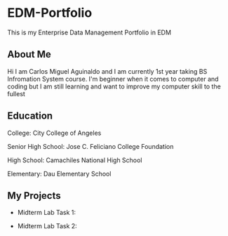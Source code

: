 # EDM-Portfolio
This is my Enterprise Data Management Portfolio in EDM
## About Me

Hi I am Carlos Miguel Aguinaldo and I am currently 1st year taking BS Infromation System course. I'm beginner when it comes to computer and coding but I am still learning and want to improve my computer skill to the fullest

## Education

College: City College of Angeles

Senior High School: Jose C. Feliciano College Foundation

High School: Camachiles National High School

Elementary: Dau Elementary School

## My Projects

- Midterm Lab Task 1:

- Midterm Lab Task 2:
